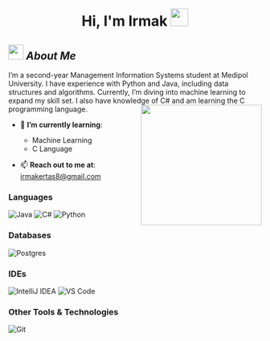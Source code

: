 <h1 align="center">Hi, I'm Irmak <img src="https://media.giphy.com/media/hvRJCLFzcasrR4ia7z/giphy.gif" width="35"></h1>

## <img src="https://media.giphy.com/media/ObNTw8Uzwy6KQ/giphy.gif" width="30px">&nbsp;***About Me***
I’m a second-year Management Information Systems student at Medipol University. I have experience with Python and Java, including data structures and algorithms. Currently, I’m diving into machine learning to expand my skill set. I also have knowledge of C# and am learning the C programming language.
<img align= "right" width= "240" src= "https://pa1.narvii.com/6580/8098c6e9207376889eeb0532d9f5a0723c4d73f5_hq.gif"/>
- 🌱 **I’m currently learning**:
  - Machine Learning
  - C Language

- 📫 **Reach out to me at**: [irmakertas8@gmail.com](mailto:irmakertas8@gmail.com)

### Languages
![Java](https://img.shields.io/badge/java-%23ED8B00.svg?style=for-the-badge&logo=openjdk&logoColor=white)
![C#](https://img.shields.io/badge/c%23-%23239120.svg?style=for-the-badge&logo=csharp&logoColor=white)
![Python](https://img.shields.io/badge/python-3670A0?style=for-the-badge&logo=python&logoColor=ffdd54)

### Databases
![Postgres](https://img.shields.io/badge/postgres-%23316192.svg?style=for-the-badge&logo=postgresql&logoColor=white)

### IDEs
![IntelliJ IDEA](https://img.shields.io/badge/IntelliJ_IDEA-000000?style=for-the-badge&logo=intellij-idea&logoColor=white)
![VS Code](https://img.shields.io/badge/Visual_Studio_Code-0078D4?style=for-the-badge&logo=visual%20studio%20code&logoColor=white)

### Other Tools & Technologies
![Git](https://img.shields.io/badge/Git-F05032?style=for-the-badge&logo=git&logoColor=white)
